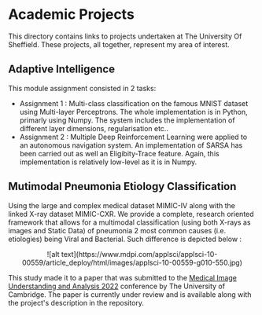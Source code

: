 # Academic Projects
This directory contains links to projects undertaken at The University Of Sheffield. These projects, all together, represent my area of interest.


## Adaptive Intelligence

This module assignment consisted in 2 tasks:
- Assignment 1 : Multi-class classification on the famous MNIST dataset using Multi-layer Perceptrons. The whole implementation is in Python, primarly using Numpy. The system includes the implementation of different layer dimensions, regularisation etc..
- Assignment 2 : Multiple Deep Reinforcement Learning were applied to an autonomous navigation system. An implementation of SARSA has been carried out as well an Eligibity-Trace feature. Again, this implementation is relatively low-level as it is in Numpy.


## Mutimodal Pneumonia Etiology Classification

Using the large and complex medical dataset MIMIC-IV along with the linked X-ray dataset MIMIC-CXR. We provide a complete, research oriented framework that allows for a multimodal classification (using both X-rays as images and Static Data) of pneumonia 2 most common causes (i.e. etiologies) being Viral and Bacterial. Such difference is depicted below :

<p align="center">
![alt text](https://www.mdpi.com/applsci/applsci-10-00559/article_deploy/html/images/applsci-10-00559-g010-550.jpg)
</p>

This study made it to a paper that was submitted to the [Medical Image Understanding and Analysis 2022](https://www.miua2022.com) conference by The University of Cambridge. The paper is currently under review and is available along with the project's description in the repository.

